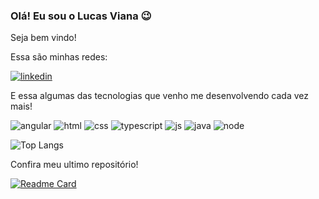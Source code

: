 ### Olá! Eu sou o Lucas Viana 😉

Seja bem vindo!

Essa são minhas redes:

[![linkedin](https://img.shields.io/badge/LinkedIn-0077B5?style=for-the-badge&logo=linkedin&logoColor=white)](https://www.linkedin.com/in/lucas-viana-8b1a71232/) 

E essa algumas das tecnologias que venho me desenvolvendo cada vez mais!

![angular](https://img.shields.io/badge/Angular-DD0031?style=for-the-badge&logo=angular&logoColor=white)
![html](https://img.shields.io/badge/HTML5-E34F26?style=for-the-badge&logo=html5&logoColor=white)
![css](https://img.shields.io/badge/CSS3-1572B6?style=for-the-badge&logo=css3&logoColor=white)
![typescript](https://img.shields.io/badge/TypeScript-007ACC?style=for-the-badge&logo=typescript&logoColor=white)
![js](https://img.shields.io/badge/JavaScript-F7DF1E?style=for-the-badge&logo=javascript&logoColor=black)
![java](https://img.shields.io/badge/Java-ED8B00?style=for-the-badge&logo=openjdk&logoColor=white)
![node](https://img.shields.io/badge/Node.js-43853D?style=for-the-badge&logo=node.js&logoColor=white)


![Top Langs](https://github-readme-stats.vercel.app/api/top-langs/?username=LucasCall&exclude_repo=github-readme-stats,LucasCall.github.io)

Confira meu ultimo repositório!

[![Readme Card](https://github-readme-stats.vercel.app/api/pin/?username=LucasCall&repo=PokeDex)](https://github.com/LucasCall/PokeDex)

